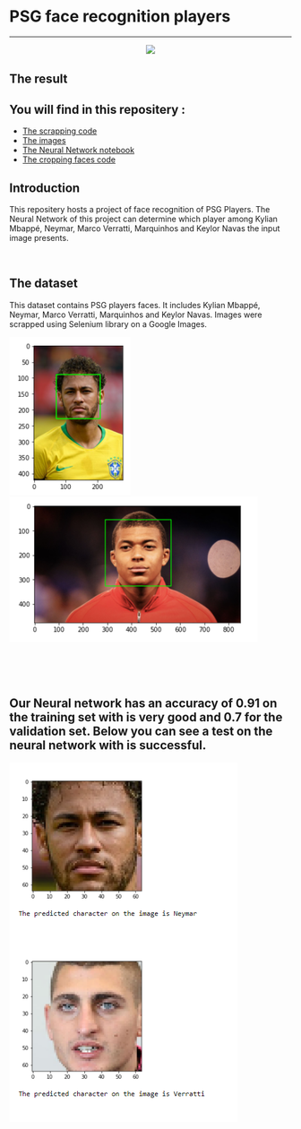 # PSG face recognition players


___

<p align="center">
  <img src="https://www.plspronos.fr/wp-content/uploads/2020/08/logo-psg.png" />
</p>


## The result 


## You will find in this repositery : 
* [The scrapping code](https://github.com/thomastrg/PSG_face_recognition_players_AI/tree/main/Scrapping)
* [The images](https://github.com/thomastrg/PSG_face_recognition_players_AI/tree/main/faces)
* [The Neural Network notebook](https://github.com/thomastrg/PSG_face_recognition_players_AI/blob/main/psg_face_recognition.ipynb)
* [The cropping faces code](https://github.com/thomastrg/PSG_face_recognition_players_AI/blob/main/Cropping%20images-Process%20images.ipynb)

## Introduction 

This repositery hosts a project of face recognition of PSG Players. The Neural Network of this project can determine which player among Kylian Mbappé, Neymar, Marco Verratti, Marquinhos and Keylor Navas the input image presents. 

<br> 



## The dataset 
This dataset contains PSG players faces. It includes Kylian Mbappé, Neymar, Marco Verratti, Marquinhos and Keylor Navas. Images were scrapped using Selenium library on a Google Images. 


<p float="left">
  <img src="https://github.com/thomastrg/PSG_face_recognition_players_AI/blob/main/readme/neymar.PNG" />
  <img src="https://github.com/thomastrg/PSG_face_recognition_players_AI/blob/main/readme/mbappe.PNG" />
  
  
</p>

<br> <br>
<br>
## **Our Neural network has an accuracy of 0.91 on the training set with is very good and 0.7 for the validation set.** Below you can see a test on the neural network with is successful. 
<p float="left">
  <img src="https://github.com/thomastrg/PSG_face_recognition_players_AI/blob/main/readme/output.PNG" />
  
  
</p>


<br>
 
